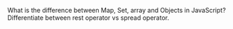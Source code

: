 What is the difference between Map, Set, array and Objects in JavaScript?
Differentiate between rest operator vs spread operator.
